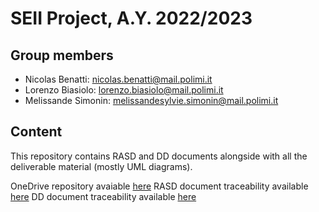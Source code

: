 # SEII Project, A.Y. 2022/2023

## Group members

* Nicolas Benatti: nicolas.benatti@mail.polimi.it
* Lorenzo Biasiolo: lorenzo.biasiolo@mail.polimi.it
* Melissande Simonin: melissandesylvie.simonin@mail.polimi.it

## Content
This repository contains RASD and DD documents alongside with all the deliverable material (mostly UML diagrams).

OneDrive repository avaiable [here](https://tinyurl.com/se2onedriverepo)
RASD document traceability available [here](https://tinyurl.com/se2rasd)
DD document traceability available [here](https://tinyurl.com/se2dd)
